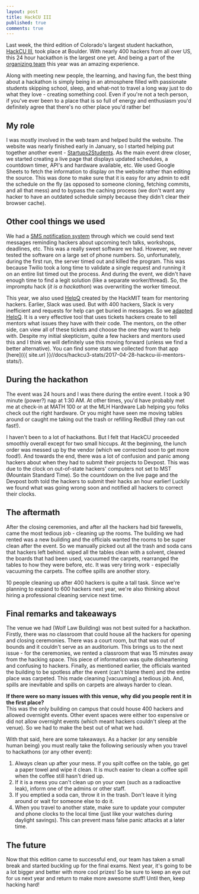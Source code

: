 ```yaml
---
layout: post
title: HackCU III
published: true
comments: true
---
```


Last week, the third edition of Colorado's largest student hackathon, [HackCU III](https://hackcu.org/), took place at Boulder. With nearly 400 hackers from all over US, this 24 hour hackathon is the largest one yet. And being a part of the [organizing team](https://hackcu.org/#team) this year was an amazing experience.

Along with meeting new people, the learning, and having fun, the best thing about a hackathon is simply being in an atmosphere filled with passionate students skipping school, sleep, and what-not to travel a long way just to do what they love - creating something cool. Even if you're not a tech person, if you've ever been to a place that is so full of energy and enthusiasm you'd definitely agree that there's no other place you'd rather be!

## My role

I was mostly involved in the web team and helped build the website. The website was nearly finished early in January, so I started helping put together another event - [Startups2Students](https://startups2students.hackcu.org/). As the main event drew closer, we started creating a live page that displays updated schedules, a countdown timer, API's and hardware available, etc. We used Google Sheets to fetch the information to display on the website rather than editing the source. This was done to make sure that it is easy for any admin to edit the schedule on the fly (as opposed to someone cloning, fetching commits, and all that mess) and to bypass the caching process (we don't want any hacker to have an outdated schedule simply because they didn't clear their browser cache).

## Other cool things we used

We had a [SMS notification system](https://github.com/HackCU/mercurysms) through which we could send text messages reminding hackers about upcoming tech talks, workshops, deadlines, etc. This was a really sweet software we had. However, we never tested the software on a large set of phone numbers. So, unfortunately, during the first run, the server timed out and killed the program. This was because Twilio took a long time to validate a single request and running it on an entire list timed out the process. And during the event, we didn't have enough time to find a legit solution (like a separate worker/thread). So, the impromptu hack (*it is a hackathon*) was overwriting the worker timeout.

This year, we also used [HelpQ](https://github.com/ehzhang/HELPq) created by the HackMIT team for mentoring hackers. Earlier, Slack was used. But with 400 hackers, Slack is very inefficient and requests for help can get buried in messages. So we [adapted HelpQ](https://mentors.hackcu.org/). It is a very effective tool that uses tickets hackers create to tell mentors what issues they have with their code. The mentors, on the other side, can view all of these tickets and choose the one they want to help with. Despite my initial skepticism, quite a few hackers and mentors used this and I think we will definitely use this moving forward (unless we find a better alternative). You can find some stats we collected from that app [here]({{ site.url }}//docs/hackcu3-stats/2017-04-28-hackcu-iii-mentors-stats/).

## During the hackathon

The event was 24 hours and I was there during the entire event. I took a 90 minute (power?) nap at 1:30 AM. At other times, you'd have probably met me at check-in at MATH 100 or at the MLH Hardware Lab helping you folks check out the right hardware. Or you might have seen me moving tables around or caught me taking out the trash or refilling RedBull (they ran out fast!).

I haven't been to a lot of hackathons. But I felt that HackCU proceeded smoothly overall except for two small hiccups. At the beginning, the lunch order was messed up by the vendor (which we corrected soon to get more food!). And towards the end, there was a lot of confusion and panic among hackers about when they had to submit their projects to Devpost. This was due to the clock on out-of-state hackers' computers not set to MST (Mountain Standard Time). So the countdown on the live page and the Devpost both told the hackers to submit their hacks an hour earlier! Luckily we found what was going wrong soon and notified all hackers to correct their clocks.

## The aftermath

After the closing ceremonies, and after all the hackers had bid farewells, came the most tedious job - cleaning up the rooms. The building we had rented was a new building and the officials wanted the rooms to be super clean after the event. So we manually picked out all the trash and soda cans that hackers left behind. wiped all the tables clean with a solvent, cleared the boards that had been used, vacuumed the carpets, rearranged the tables to how they were before, etc. It was very tiring work - especially vacuuming the carpets. The coffee spills are another story.

10 people cleaning up after 400 hackers is quite a tall task. Since we're planning to expand to 600 hackers next year, we're also thinking about hiring a professional cleaning service next time.

## Final remarks and takeaways

The venue we had (Wolf Law Building) was not best suited for a hackathon. Firstly, there was no classroom that could house all the hackers for opening and closing ceremonies. There was a court room, but that was out of bounds and it couldn't serve as an auditorium. This brings us to the next issue - for the ceremonies, we rented a classroom that was 15 minutes away from the hacking space. This piece of information was quite disheartening and confusing to hackers. Finally, as mentioned earlier, the officials wanted the building to be spotless after the event (can't blame them) and the entire place was carpeted. This made cleaning [vacuuming] a tedious job. And, spills are inevitable and spills on carpets are always harder to clean.

**If there were so many issues with this venue, why did you people rent it in the first place?**<br>
This was the only building on campus that could house 400 hackers and allowed overnight events. Other event spaces were either too expensive or did not allow overnight events (which meant hackers couldn't sleep at the venue). So we had to make the best out of what we had.

With that said, here are some takeaways. As a hacker (or any sensible human being) you must really take the following seriously when you travel to hackathons (or any other event):

1. Always clean up after your mess. If you spilt coffee on the table, go get a paper towel and wipe it clean. It is much easier to clean a coffee spill when the coffee still hasn't dried up.
2. If it is a mess you can't clean up on your own (such as a radioactive leak), inform one of the admins or other staff.
3. If you emptied a soda can, throw it in the trash. Don't leave it lying around or wait for someone else to do it.
4. When you travel to another state, make sure to update your computer and phone clocks to the local time (just like your watches during daylight savings). This can prevent mass false panic attacks at a later time.

## The future

Now that this edition came to successful end, our team has taken a small break and started buckling up for the final exams. Next year, it's going to be a lot bigger and better with  more cool prizes! So be sure to keep an eye out for us next year and return to make more awesome stuff! Until then, keep hacking hard!
